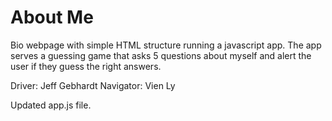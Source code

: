 # About Me
Bio webpage with simple HTML structure running a javascript app. The app serves a guessing game that asks 5 questions about myself and alert the user if they guess the right answers.

Driver: Jeff Gebhardt
Navigator: Vien Ly

Updated app.js file.
